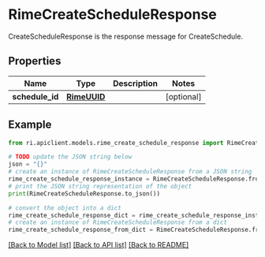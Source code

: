 # RimeCreateScheduleResponse

CreateScheduleResponse is the response message for CreateSchedule.

## Properties

Name | Type | Description | Notes
------------ | ------------- | ------------- | -------------
**schedule_id** | [**RimeUUID**](RimeUUID.md) |  | [optional] 

## Example

```python
from ri.apiclient.models.rime_create_schedule_response import RimeCreateScheduleResponse

# TODO update the JSON string below
json = "{}"
# create an instance of RimeCreateScheduleResponse from a JSON string
rime_create_schedule_response_instance = RimeCreateScheduleResponse.from_json(json)
# print the JSON string representation of the object
print(RimeCreateScheduleResponse.to_json())

# convert the object into a dict
rime_create_schedule_response_dict = rime_create_schedule_response_instance.to_dict()
# create an instance of RimeCreateScheduleResponse from a dict
rime_create_schedule_response_from_dict = RimeCreateScheduleResponse.from_dict(rime_create_schedule_response_dict)
```
[[Back to Model list]](../README.md#documentation-for-models) [[Back to API list]](../README.md#documentation-for-api-endpoints) [[Back to README]](../README.md)

